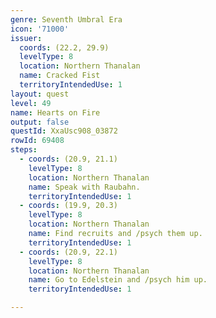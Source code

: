 ```yaml
---
genre: Seventh Umbral Era
icon: '71000'
issuer:
  coords: (22.2, 29.9)
  levelType: 8
  location: Northern Thanalan
  name: Cracked Fist
  territoryIntendedUse: 1
layout: quest
level: 49
name: Hearts on Fire
output: false
questId: XxaUsc908_03872
rowId: 69408
steps:
  - coords: (20.9, 21.1)
    levelType: 8
    location: Northern Thanalan
    name: Speak with Raubahn.
    territoryIntendedUse: 1
  - coords: (19.9, 20.3)
    levelType: 8
    location: Northern Thanalan
    name: Find recruits and /psych them up.
    territoryIntendedUse: 1
  - coords: (20.9, 22.1)
    levelType: 8
    location: Northern Thanalan
    name: Go to Edelstein and /psych him up.
    territoryIntendedUse: 1

---
```

